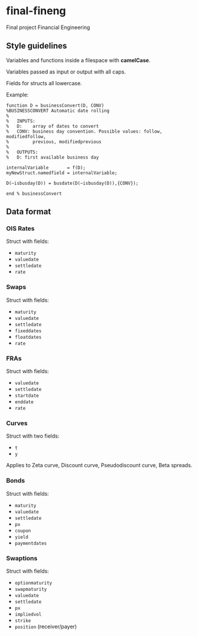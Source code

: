 # final-fineng
Final project Financial Engineering

## Style guidelines

Variables and functions inside a filespace with **camelCase**.

Variables passed as input or output with all caps.

Fields for structs all lowercase.

Example:

```
function D = businessConvert(D, CONV)
%BUSINESSCONVERT Automatic date rolling
%
%   INPUTS:
%   D:    array of dates to convert
%   CONV: business day convention. Possible values: follow, modifiedfollow,
%         previous, modifiedprevious
%
%   OUTPUTS:
%   D: first available business day

internalVariable       = f(D);
myNewStruct.namedfield = internalVariable;

D(~isbusday(D)) = busdate(D(~isbusday(D)),{CONV});

end % businessConvert
```

## Data format

### OIS Rates

Struct with fields:

* `maturity`
* `valuedate`
* `settledate`
* `rate`

### Swaps

Struct with fields:

* `maturity`
* `valuedate`
* `settledate`
* `fixeddates`
* `floatdates`
* `rate`

### FRAs

Struct with fields:

* `valuedate`
* `settledate`
* `startdate`
* `enddate`
* `rate`

### Curves

Struct with two fields:

* `t`
* `y`

Applies to Zeta curve, Discount curve, Pseudodiscount curve, Beta spreads.

### Bonds

Struct with fields:

* `maturity`
* `valuedate`
* `settledate`
* `px`
* `coupon`
* `yield`
* `paymentdates`

### Swaptions

Struct with fields:

* `optionmaturity`
* `swapmaturity`
* `valuedate`
* `settledate`
* `px`
* `impliedvol`
* `strike`
* `position` (receiver/payer)
